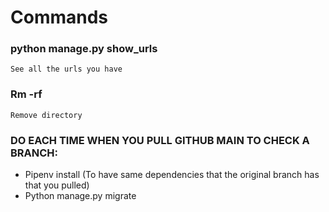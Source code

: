 # Commands

### python manage.py show_urls 
    See all the urls you have

### Rm -rf 
    Remove directory

### DO EACH TIME WHEN YOU PULL GITHUB MAIN TO CHECK A BRANCH:
- Pipenv install (To have same dependencies that the original branch has that you pulled)
- Python manage.py migrate


